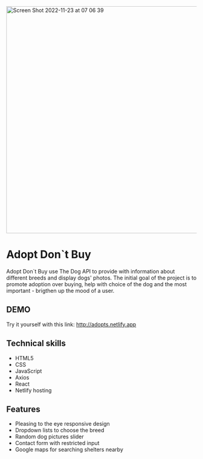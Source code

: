 <img align="center" width="599" alt="Screen Shot 2022-11-23 at 07 06 39" src="https://user-images.githubusercontent.com/84926603/203481995-99a1199f-d8ea-4990-bd2d-60e00284cff6.png">

# Adopt Don`t Buy

Adopt Don`t Buy use The Dog API to provide with information about different breeds and display dogs' photos. The initial goal of the project is to promote adoption over buying, help with choice of the dog and the most important -  brigthen up the mood of a user. 

## DEMO

Try it yourself with this link: http://adopts.netlify.app

## Technical skills
- HTML5
- CSS
- JavaScript
- Axios
- React
- Netlify hosting

## Features
- Pleasing to the eye responsive design
- Dropdown lists to choose the breed
- Random dog pictures slider
- Contact form with restricted input 
- Google maps for searching shelters nearby
